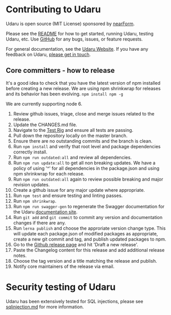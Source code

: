 # Contributing to Udaru

Udaru is open source (MIT License) sponsored by [nearForm](https://www.nearform.com).

Please see the [README](<https://github.com/nearform/udaru>) for how to get started, running Udaru, testing Udaru, etc. Use [GitHub](<https://github.com/nearform/udaru/issues>) for any bugs, issues, or feature requests.

For general documentation, see the [Udaru Website](<https://nearform.github.io/udaru/>). If you have any feedback on Udaru, [please get in touch](<https://github.com/nearform/udaru/issues>).

## Core committers - how to release

It's a good idea to check that you have the latest version of npm installed before creating a new release. We are using npm shrinkwrap for releases and its behavior has been evolving. `npm install npm -g`

We are currently supporting node 6.

1.  Review github issues, triage, close and merge issues related to the release.
2.  Update the CHANGES.md file.
3.  Navigate to the [Test Rig][Test] and ensure all tests are passing.
4.  Pull down the repository locally on the master branch.
5.  Ensure there are no outstanding commits and the branch is clean.
6.  Run `npm install` and verify that root level and package dependencies correctly install.
7.  Run `npm run outdated:all` and review all dependencies.
8.  Run `npm run update:all` to get all non breaking updates. We have a policy of using '^' for all dependencies in the package.json and using npm shrinkwrap for each release.
9.  Run `npm run outdated:all` again to review possible breaking and major revision updates.
10. Create a github issue for any major update where appropriate.
11. Run `npm test` and ensure testing and linting passes.
12. Run `npm shrinkwrap`.
13. Run `npm run swagger-gen` to regenerate the Swagger documentation for the Udaru [documentation site][docs-site].
14. Run `git add` and `git commit` to commit any version and documentation changes if there are any.
15. Run `lerna publish` and choose the approriate version change type.  This will update each  package.json of modified packages as appropriate, create a new git commit and tag, and publish updated packages to npm.
16. Go to the [Github release page][Releases] and hit 'Draft a new release'.
17. Paste the Changelog content for this release and add additional release notes.
18. Choose the tag version and a title matching the release and publish.
19. Notify core maintainers of the release via email.

[Test]: https://travis-ci.org/nearform/udaru
[Releases]: https://github.com/nearform/udaru/releases
[docs-site]: https://nearform.github.io/udaru/

# Security testing of Udaru

Udaru has been extensively tested for SQL injections, please see [sqlinjection.md](./sqlinjection.md) for more information.
